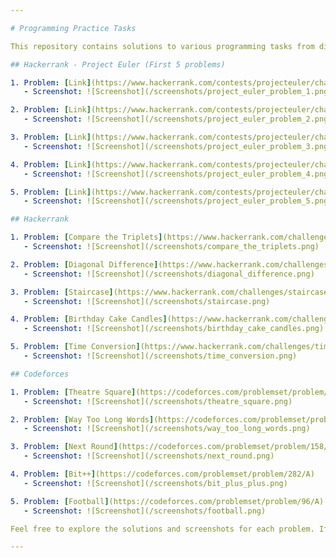 ```yaml
---

# Programming Practice Tasks

This repository contains solutions to various programming tasks from different online platforms, including Hackerrank and Codeforces. Below is a list of the solved problems along with links to the problem statements and attached screenshots of the solutions.

## Hackerrank - Project Euler (First 5 problems)

1. Problem: [Link](https://www.hackerrank.com/contests/projecteuler/challenges)
   - Screenshot: ![Screenshot](/screenshots/project_euler_problem_1.png)

2. Problem: [Link](https://www.hackerrank.com/contests/projecteuler/challenges)
   - Screenshot: ![Screenshot](/screenshots/project_euler_problem_2.png)

3. Problem: [Link](https://www.hackerrank.com/contests/projecteuler/challenges)
   - Screenshot: ![Screenshot](/screenshots/project_euler_problem_3.png)

4. Problem: [Link](https://www.hackerrank.com/contests/projecteuler/challenges)
   - Screenshot: ![Screenshot](/screenshots/project_euler_problem_4.png)

5. Problem: [Link](https://www.hackerrank.com/contests/projecteuler/challenges)
   - Screenshot: ![Screenshot](/screenshots/project_euler_problem_5.png)

## Hackerrank

1. Problem: [Compare the Triplets](https://www.hackerrank.com/challenges/compare-the-triplets/problem)
   - Screenshot: ![Screenshot](/screenshots/compare_the_triplets.png)

2. Problem: [Diagonal Difference](https://www.hackerrank.com/challenges/diagonal-difference/problem)
   - Screenshot: ![Screenshot](/screenshots/diagonal_difference.png)

3. Problem: [Staircase](https://www.hackerrank.com/challenges/staircase/problem)
   - Screenshot: ![Screenshot](/screenshots/staircase.png)

4. Problem: [Birthday Cake Candles](https://www.hackerrank.com/challenges/birthday-cake-candles/problem)
   - Screenshot: ![Screenshot](/screenshots/birthday_cake_candles.png)

5. Problem: [Time Conversion](https://www.hackerrank.com/challenges/time-conversion/problem)
   - Screenshot: ![Screenshot](/screenshots/time_conversion.png)

## Codeforces

1. Problem: [Theatre Square](https://codeforces.com/problemset/problem/1/A)
   - Screenshot: ![Screenshot](/screenshots/theatre_square.png)

2. Problem: [Way Too Long Words](https://codeforces.com/problemset/problem/71/A)
   - Screenshot: ![Screenshot](/screenshots/way_too_long_words.png)

3. Problem: [Next Round](https://codeforces.com/problemset/problem/158/A)
   - Screenshot: ![Screenshot](/screenshots/next_round.png)

4. Problem: [Bit++](https://codeforces.com/problemset/problem/282/A)
   - Screenshot: ![Screenshot](/screenshots/bit_plus_plus.png)

5. Problem: [Football](https://codeforces.com/problemset/problem/96/A)
   - Screenshot: ![Screenshot](/screenshots/football.png)

Feel free to explore the solutions and screenshots for each problem. If you have any questions or suggestions, please don't hesitate to contact me!

---
```

